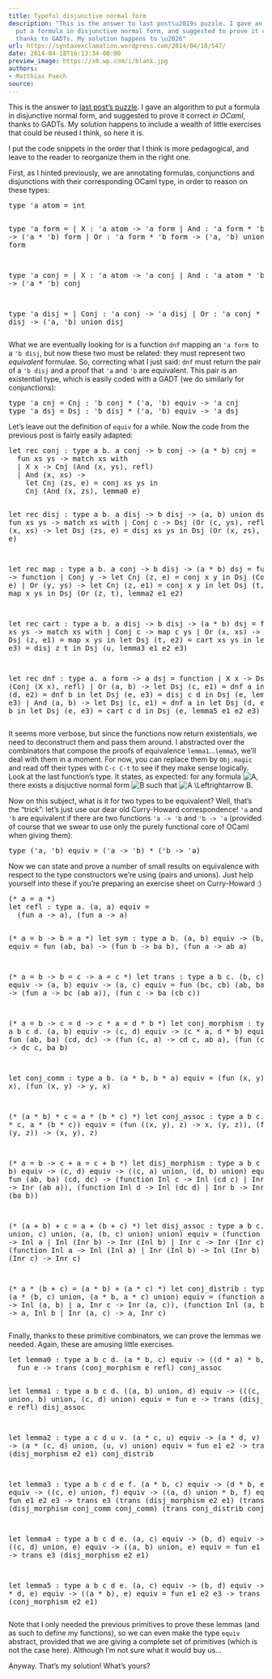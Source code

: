 ```yaml
---
title: Typeful disjunctive normal form
description: "This is the answer to last post\u2019s puzzle. I gave an algorithm to
  put a formula in disjunctive normal form, and suggested to prove it correct in OCaml,
  thanks to GADTs. My solution happens to \u2026"
url: https://syntaxexclamation.wordpress.com/2014/04/18/547/
date: 2014-04-18T16:13:34-00:00
preview_image: https://s0.wp.com/i/blank.jpg
authors:
- Matthias Puech
source:
---
```


<p>This is the answer to <a href="https://syntaxexclamation.wordpress.com/2014/04/15/big-step-disjunctive-normal-forms/" title="Big-step disjunctive normal forms">last post’s puzzle</a>. I gave an algorithm to put a formula in disjunctive normal form, and suggested to prove it correct <i>in OCaml</i>, thanks to GADTs. My solution happens to include a wealth of little exercises that could be reused I think, so here it is.</p>
<p>I put the code snippets in the order that I think is more pedagogical, and leave to the reader to reorganize them in the right one.</p>
<p><span></span></p>
<p>First, as I hinted previously, we are annotating formulas, conjunctions and disjunctions with their corresponding OCaml type, in order to reason on these types:</p>
<pre class="brush: fsharp; title: ; notranslate">type 'a atom = int

type 'a form =
  | X : 'a atom -&gt; 'a form
  | And : 'a form * 'b form -&gt; ('a * 'b) form
  | Or : 'a form * 'b form -&gt; ('a, 'b) union form

type 'a conj =
  | X : 'a atom -&gt; 'a conj
  | And : 'a atom * 'b conj -&gt; ('a * 'b) conj

type 'a disj =
  | Conj : 'a conj -&gt; 'a disj
  | Or : 'a conj * 'b disj -&gt; ('a, 'b) union disj
</pre>
<p>What we are eventually looking for is a function <code>dnf</code> mapping an <code>'a form&nbsp;</code>to a <code>'b disj</code>, but now these two must be related: they must represent two <i>equivalent</i> formulae. So, correcting what I just said: <code>dnf</code> must return the pair of a <code>'b disj</code> and a proof that <code>'a</code> and <code>'b</code> are equivalent. This pair is an existential type, which is easily coded with a GADT (we do similarly for conjunctions):</p>
<pre class="brush: fsharp; title: ; notranslate">type 'a cnj = Cnj : 'b conj * ('a, 'b) equiv -&gt; 'a cnj
type 'a dsj = Dsj : 'b disj * ('a, 'b) equiv -&gt; 'a dsj
</pre>
<p>Let’s leave out the definition of <code>equiv</code> for a while. Now the code from the previous post is fairly easily adapted:</p>
<pre class="brush: fsharp; title: ; notranslate">let rec conj : type a b. a conj -&gt; b conj -&gt; (a * b) cnj =
  fun xs ys -&gt; match xs with
  | X x -&gt; Cnj (And (x, ys), refl)
  | And (x, xs) -&gt;
    let Cnj (zs, e) = conj xs ys in
    Cnj (And (x, zs), lemma0 e)

let rec disj : type a b. a disj -&gt; b disj -&gt; (a, b) union dsj =
  fun xs ys -&gt; match xs with
  | Conj c -&gt; Dsj (Or (c, ys), refl)
  | Or (x, xs) -&gt;
    let Dsj (zs, e) = disj xs ys in
    Dsj (Or (x, zs), lemma1 e)

let rec map : type a b. a conj -&gt; b disj -&gt; (a * b) dsj =
  fun x -&gt; function
  | Conj y -&gt;
    let Cnj (z, e) = conj x y in
    Dsj (Conj z, e)
  | Or (y, ys) -&gt;
    let Cnj (z, e1) = conj x y in
    let Dsj (t, e2) = map x ys in
    Dsj (Or (z, t), lemma2 e1 e2)

let rec cart : type a b. a disj -&gt; b disj -&gt; (a * b) dsj =
  fun xs ys -&gt; match xs with
  | Conj c -&gt; map c ys
  | Or (x, xs) -&gt;
    let Dsj (z, e1) = map x ys in
    let Dsj (t, e2) = cart xs ys in
    let Dsj (u, e3) = disj z t in
    Dsj (u, lemma3 e1 e2 e3)

let rec dnf : type a. a form -&gt; a dsj = function
  | X x -&gt; Dsj (Conj (X x), refl)
  | Or (a, b) -&gt;
    let Dsj (c, e1) = dnf a in
    let Dsj (d, e2) = dnf b in
    let Dsj (e, e3) = disj c d in
    Dsj (e, lemma4 e1 e2 e3)
  | And (a, b) -&gt;
    let Dsj (c, e1) = dnf a in
    let Dsj (d, e2) = dnf b in
    let Dsj (e, e3) = cart c d in
    Dsj (e, lemma5 e1 e2 e3)
</pre>
<p>It seems more verbose, but since the functions now return existentials, we need to deconstruct them and pass them around. I abstracted over the combinators that compose the proofs of equivalence <code>lemma1</code>…<code>lemma5</code>, we’ll deal with them in a moment. For now, you can replace them by <code>Obj.magic</code> and read off their types with <code>C-c C-t</code> to see if they make sense logically. Look at the last function’s type. It states, as expected: for any formula <img src="https://s0.wp.com/latex.php?latex=A&amp;bg=fff&amp;fg=444444&amp;s=0&amp;c=20201002" srcset="https://s0.wp.com/latex.php?latex=A&amp;bg=fff&amp;fg=444444&amp;s=0&amp;c=20201002 1x, https://s0.wp.com/latex.php?latex=A&amp;bg=fff&amp;fg=444444&amp;s=0&amp;c=20201002&amp;zoom=4.5 4x" alt="A" class="latex">, there exists a disjuctive normal form <img src="https://s0.wp.com/latex.php?latex=B&amp;bg=fff&amp;fg=444444&amp;s=0&amp;c=20201002" srcset="https://s0.wp.com/latex.php?latex=B&amp;bg=fff&amp;fg=444444&amp;s=0&amp;c=20201002 1x, https://s0.wp.com/latex.php?latex=B&amp;bg=fff&amp;fg=444444&amp;s=0&amp;c=20201002&amp;zoom=4.5 4x" alt="B" class="latex"> such that <img src="https://s0.wp.com/latex.php?latex=A%20%5CLeftrightarrow%20B&amp;bg=fff&amp;fg=444444&amp;s=0&amp;c=20201002" srcset="https://s0.wp.com/latex.php?latex=A+%5CLeftrightarrow+B&amp;bg=fff&amp;fg=444444&amp;s=0&amp;c=20201002 1x, https://s0.wp.com/latex.php?latex=A+%5CLeftrightarrow+B&amp;bg=fff&amp;fg=444444&amp;s=0&amp;c=20201002&amp;zoom=4.5 4x" alt="A \Leftrightarrow B" class="latex">.</p>
<p>Now on this subject, what is it for two types to be equivalent? Well, that’s the “trick”: let’s just use our dear old Curry-Howard correspondence! <code>'a</code> and <code>'b</code> are equivalent if there are two functions <code>'a -&gt; 'b</code> and <code>'b -&gt; 'a</code> (provided of course that we swear to use only the purely functional core of OCaml when giving them):</p>
<pre class="brush: fsharp; title: ; notranslate">type ('a, 'b) equiv = ('a -&gt; 'b) * ('b -&gt; 'a)
</pre>
<p>Now we can state and prove a number of small results on equivalence with respect to the type constructors we’re using (pairs and unions). Just help yourself&nbsp;into these if you’re preparing an exercise sheet on Curry-Howard :)</p>
<pre class="brush: fsharp; title: ; notranslate">(* a = a *)
let refl : type a. (a, a) equiv =
  (fun a -&gt; a), (fun a -&gt; a)

(* a = b -&gt; b = a *)
let sym : type a b. (a, b) equiv -&gt; (b, a) equiv =
  fun (ab, ba) -&gt; (fun b -&gt; ba b), (fun a -&gt; ab a)

(* a = b -&gt; b = c -&gt; a = c *)
let trans : type a b c. (b, c) equiv -&gt; (a, b) equiv -&gt; (a, c) equiv =
  fun (bc, cb) (ab, ba) -&gt; (fun a -&gt; bc (ab a)), (fun c -&gt; ba (cb c))

(* a = b -&gt; c = d -&gt; c * a = d * b *)
let conj_morphism : type a b c d. (a, b) equiv -&gt; (c, d) equiv -&gt;
  (c * a, d * b) equiv = fun (ab, ba) (cd, dc) -&gt;
    (fun (c, a) -&gt; cd c, ab a),
    (fun (c, b) -&gt; dc c, ba b)

let conj_comm : type a b. (a * b, b * a) equiv =
  (fun (x, y) -&gt; y, x), (fun (x, y) -&gt; y, x)

(* (a * b) * c = a * (b * c) *)
let conj_assoc : type a b c. ((a * b) * c, a * (b * c)) equiv =
  (fun ((x, y), z) -&gt; x, (y, z)),
  (fun (x, (y, z)) -&gt; (x, y), z)

(* a = b -&gt; c + a = c + b *)
let disj_morphism : type a b c d. (a, b) equiv -&gt; (c, d) equiv -&gt;
  ((c, a) union, (d, b) union) equiv =
  fun (ab, ba) (cd, dc) -&gt;
    (function Inl c -&gt; Inl (cd c) | Inr a -&gt; Inr (ab a)),
    (function Inl d -&gt; Inl (dc d) | Inr b -&gt; Inr (ba b))

(* (a + b) + c = a + (b + c) *)
let disj_assoc : type a b c. (((a, b) union, c) union,
                              (a, (b, c) union) union) equiv =
  (function Inl (Inl a) -&gt; Inl a
          | Inl (Inr b) -&gt; Inr (Inl b)
          | Inr c -&gt; Inr (Inr c)),
  (function Inl a -&gt; Inl (Inl a)
          | Inr (Inl b) -&gt; Inl (Inr b)
          | Inr (Inr c) -&gt; Inr c)

(* a * (b + c) = (a * b) + (a * c) *)
let conj_distrib : type a b c. (a * (b, c) union,
                               (a * b, a * c) union) equiv =
  (function a, Inl b -&gt; Inl (a, b)
          | a, Inr c -&gt; Inr (a, c)),
  (function Inl (a, b) -&gt; a, Inl b
          | Inr (a, c) -&gt; a, Inr c)
</pre>
<p>Finally, thanks to these primitive combinators, we can prove the lemmas we needed. Again, these are amusing little exercises.</p>
<pre class="brush: fsharp; title: ; notranslate">let lemma0 : type a b c d. (a * b, c) equiv -&gt; ((d * a) * b, d * c) equiv =
  fun e -&gt; trans (conj_morphism e refl) conj_assoc

let lemma1 : type a b c d. ((a, b) union, d) equiv -&gt;
  (((c, a) union, b) union, (c, d) union) equiv =
  fun e -&gt; trans (disj_morphism e refl) disj_assoc

let lemma2 : type a c d u v. (a * c, u) equiv -&gt; (a * d, v) equiv -&gt;
  (a * (c, d) union, (u, v) union) equiv =
  fun e1 e2 -&gt; trans (disj_morphism e2 e1) conj_distrib

let lemma3 : type a b c d e f. (a * b, c) equiv -&gt; (d * b, e) equiv -&gt;
((c, e) union, f) equiv -&gt; ((a, d) union * b, f) equiv =
  fun e1 e2 e3 -&gt;
    trans e3
      (trans (disj_morphism e2 e1)
         (trans (disj_morphism conj_comm conj_comm)
            (trans conj_distrib
               conj_comm)))

let lemma4 : type a b c d e. (a, c) equiv -&gt; (b, d) equiv -&gt;
  ((c, d) union, e) equiv -&gt; ((a, b) union, e) equiv =
  fun e1 e2 e3 -&gt; trans e3 (disj_morphism e2 e1)

let lemma5 : type a b c d e. (a, c) equiv -&gt;
(b, d) equiv -&gt; (c * d, e) equiv -&gt; ((a * b), e) equiv =
  fun e1 e2 e3 -&gt; trans e3 (conj_morphism e2 e1)
</pre>
<p>Note that I only needed the previous primitives to prove these lemmas (and as such to define my functions), so we can even make the type <code>equiv</code> abstract, provided that we are giving a complete set of primitives (which is not the case here). Although I’m not sure what it would buy us…</p>
<p>Anyway. That’s my solution! What’s yours?</p>

